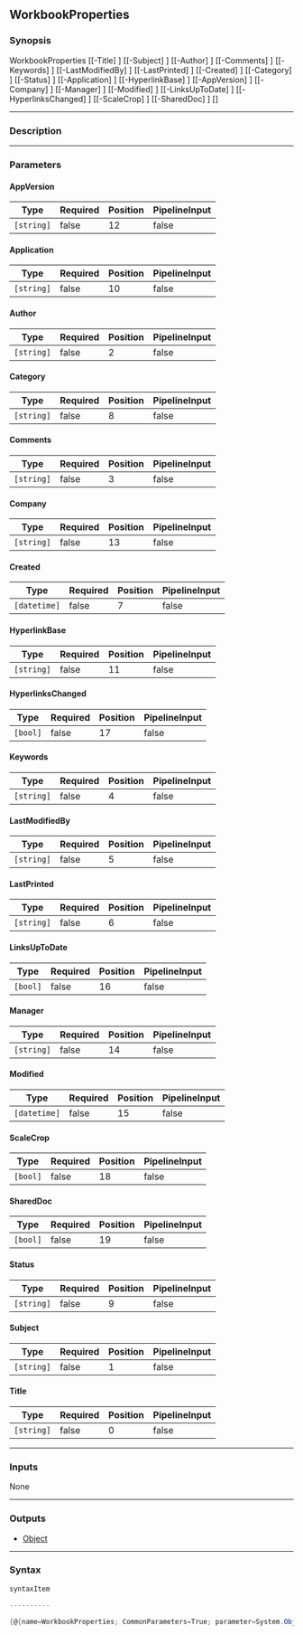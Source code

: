 WorkbookProperties
------------------

### Synopsis

WorkbookProperties [[-Title] <string>] [[-Subject] <string>] [[-Author] <string>] [[-Comments] <string>] [[-Keywords] <string>] [[-LastModifiedBy] <string>] [[-LastPrinted] <string>] [[-Created] <datetime>] [[-Category] <string>] [[-Status] <string>] [[-Application] <string>] [[-HyperlinkBase] <string>] [[-AppVersion] <string>] [[-Company] <string>] [[-Manager] <string>] [[-Modified] <datetime>] [[-LinksUpToDate] <bool>] [[-HyperlinksChanged] <bool>] [[-ScaleCrop] <bool>] [[-SharedDoc] <bool>] [<CommonParameters>]

---

### Description

---

### Parameters
#### **AppVersion**

|Type      |Required|Position|PipelineInput|
|----------|--------|--------|-------------|
|`[string]`|false   |12      |false        |

#### **Application**

|Type      |Required|Position|PipelineInput|
|----------|--------|--------|-------------|
|`[string]`|false   |10      |false        |

#### **Author**

|Type      |Required|Position|PipelineInput|
|----------|--------|--------|-------------|
|`[string]`|false   |2       |false        |

#### **Category**

|Type      |Required|Position|PipelineInput|
|----------|--------|--------|-------------|
|`[string]`|false   |8       |false        |

#### **Comments**

|Type      |Required|Position|PipelineInput|
|----------|--------|--------|-------------|
|`[string]`|false   |3       |false        |

#### **Company**

|Type      |Required|Position|PipelineInput|
|----------|--------|--------|-------------|
|`[string]`|false   |13      |false        |

#### **Created**

|Type        |Required|Position|PipelineInput|
|------------|--------|--------|-------------|
|`[datetime]`|false   |7       |false        |

#### **HyperlinkBase**

|Type      |Required|Position|PipelineInput|
|----------|--------|--------|-------------|
|`[string]`|false   |11      |false        |

#### **HyperlinksChanged**

|Type    |Required|Position|PipelineInput|
|--------|--------|--------|-------------|
|`[bool]`|false   |17      |false        |

#### **Keywords**

|Type      |Required|Position|PipelineInput|
|----------|--------|--------|-------------|
|`[string]`|false   |4       |false        |

#### **LastModifiedBy**

|Type      |Required|Position|PipelineInput|
|----------|--------|--------|-------------|
|`[string]`|false   |5       |false        |

#### **LastPrinted**

|Type      |Required|Position|PipelineInput|
|----------|--------|--------|-------------|
|`[string]`|false   |6       |false        |

#### **LinksUpToDate**

|Type    |Required|Position|PipelineInput|
|--------|--------|--------|-------------|
|`[bool]`|false   |16      |false        |

#### **Manager**

|Type      |Required|Position|PipelineInput|
|----------|--------|--------|-------------|
|`[string]`|false   |14      |false        |

#### **Modified**

|Type        |Required|Position|PipelineInput|
|------------|--------|--------|-------------|
|`[datetime]`|false   |15      |false        |

#### **ScaleCrop**

|Type    |Required|Position|PipelineInput|
|--------|--------|--------|-------------|
|`[bool]`|false   |18      |false        |

#### **SharedDoc**

|Type    |Required|Position|PipelineInput|
|--------|--------|--------|-------------|
|`[bool]`|false   |19      |false        |

#### **Status**

|Type      |Required|Position|PipelineInput|
|----------|--------|--------|-------------|
|`[string]`|false   |9       |false        |

#### **Subject**

|Type      |Required|Position|PipelineInput|
|----------|--------|--------|-------------|
|`[string]`|false   |1       |false        |

#### **Title**

|Type      |Required|Position|PipelineInput|
|----------|--------|--------|-------------|
|`[string]`|false   |0       |false        |

---

### Inputs
None

---

### Outputs
* [Object](https://learn.microsoft.com/en-us/dotnet/api/System.Object)

---

### Syntax
```PowerShell
syntaxItem
```
```PowerShell
----------
```
```PowerShell
{@{name=WorkbookProperties; CommonParameters=True; parameter=System.Object[]}}
```
